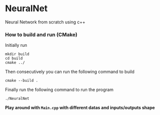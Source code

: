 # NeuralNet
Neural Network from scratch using c++

### How to build and run (CMake)
Initially run
```
mkdir build
cd build
cmake ../
```
Then consecutively you can run the following command to build
```
cmake --build .
```
Finally run the following command to run the program
```
./NeuralNet
```

__Play around with `Main.cpp` with different datas and inputs/outputs shape__